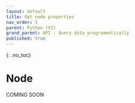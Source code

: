 ```yaml
---
layout: default
title: Get node properties
nav_order: 3
parent: Python (V2)
grand_parent: API - Query data programmatically
published: true
---
```


{: .no_toc}
# Node 

COMING SOON